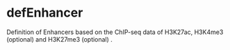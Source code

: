 # defEnhancer
Definition of Enhancers based on the ChIP-seq data of H3K27ac, H3K4me3 (optional) and H3K27me3  (optional) .
